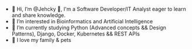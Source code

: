 - 👋 Hi, I’m @Jehcky :zany_face:, I'm a Software Developer/IT Analyst eager to learn and share knowledge. 
- 👀 I’m interested in Bioinformatics and Artificial Intelligence
- 🌱 I’m currently studying Python (Advanced concepts && Design Patterns), Django, Docker, Kubernetes && REST APIs
- 💞️ I love my family & pets

<!---
Jehcky/Jehcky is a ✨ special ✨ repository because its `README.md` (this file) appears on your GitHub profile.
You can click the Preview link to take a look at your changes.
--->
